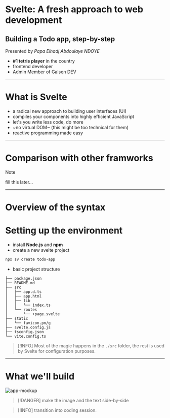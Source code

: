 # Svelte: A fresh approach to web development

## Building a Todo app, step-by-step

Presented by *Papa Elhadj Abdoulaye NDOYE*

- **#1 tetris player** in the country
- frontend developer
- Admin Member of Galsen DEV

---

# What is Svelte

- a radical new approach to building user interfaces (UI)
- compiles your components into highly efficient JavaScript
- let's you write less code, do more
- ~no virtual DOM~ (this might be too technical for them)
- reactive programming made easy

---

# Comparison with other framworks

> [!NOTE]
> fill this later...

---

# Overview of the syntax

# Setting up the environment

- install **Node.js** and **npm**
- create a new svelte project

```bash
npx sv create todo-app
```

- basic project structure

```
├── package.json
├── README.md
├── src
│   ├── app.d.ts
│   ├── app.html
│   ├── lib
│   │   └── index.ts
│   └── routes
│       └── +page.svelte
├── static
│   └── favicon.pn/g
├── svelte.config.js
├── tsconfig.json
└── vite.config.ts
```

> [!INFO]
> Most of the magic happens in the `./src` folder, the rest is used by Svelte for configuration purposes.

---

# What we'll build

![app-mockup](./svelte-todo.png)

> [!DANGER]
> make the image and the text side-by-side

> [!INFO]
> transition into coding session.

